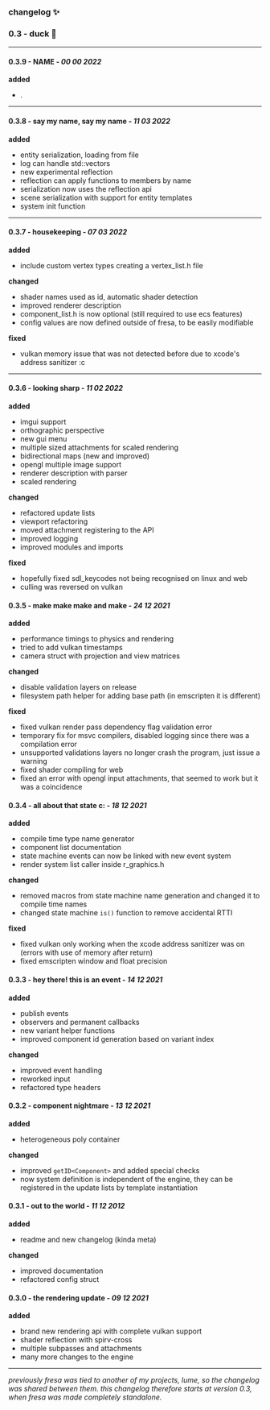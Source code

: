 ### changelog :sparkles:

### 0.3 - duck :duck:

---

#### 0.3.9 - NAME - _00 00 2022_

**added**
- .

---

#### 0.3.8 - say my name, say my name - _11 03 2022_

**added**
- entity serialization, loading from file
- log can handle std::vectors
- new experimental reflection
- reflection can apply functions to members by name
- serialization now uses the reflection api
- scene serialization with support for entity templates
- system init function

---

#### 0.3.7 - housekeeping - _07 03 2022_

**added**
- include custom vertex types creating a vertex_list.h file

**changed**
- shader names used as id, automatic shader detection
- improved renderer description
- component_list.h is now optional (still required to use ecs features)
- config values are now defined outside of fresa, to be easily modifiable

**fixed**
- vulkan memory issue that was not detected before due to xcode's address sanitizer :c

---

#### 0.3.6 - looking sharp - _11 02 2022_

**added**
- imgui support
- orthographic perspective
- new gui menu
- multiple sized attachments for scaled rendering
- bidirectional maps (new and improved)
- opengl multiple image support
- renderer description with parser
- scaled rendering

**changed**
- refactored update lists
- viewport refactoring
- moved attachment registering to the API
- improved logging
- improved modules and imports

**fixed**
- hopefully fixed sdl_keycodes not being recognised on linux and web
- culling was reversed on vulkan

#### 0.3.5 - make make make and make - _24 12 2021_

**added**
- performance timings to physics and rendering
- tried to add vulkan timestamps 
- camera struct with projection and view matrices

**changed**
- disable validation layers on release
- filesystem path helper for adding base path (in emscripten it is different)

**fixed**
- fixed vulkan render pass dependency flag validation error
- temporary fix for msvc compilers, disabled logging since there was a compilation error
- unsupported validations layers no longer crash the program, just issue a warning
- fixed shader compiling for web
- fixed an error with opengl input attachments, that seemed to work but it was a coincidence

#### 0.3.4 - all about that state c: - _18 12 2021_

**added**
- compile time type name generator
- component list documentation
- state machine events can now be linked with new event system
- render system list caller inside r_graphics.h

**changed**
- removed macros from state machine name generation and changed it to compile time names
- changed state machine `is()` function to remove accidental RTTI

**fixed**
- fixed vulkan only working when the xcode address sanitizer was on (errors with use of memory after return)
- fixed emscripten window and float precision

#### 0.3.3 - hey there! this is an event - _14 12 2021_

**added**
- publish events
- observers and permanent callbacks
- new variant helper functions
- improved component id generation based on variant index

**changed**
- improved event handling
- reworked input
- refactored type headers

#### 0.3.2 - component nightmare - _13 12 2021_

**added**
- heterogeneous poly container

**changed**
- improved `getID<Component>` and added special checks
- now system definition is independent of the engine, they can be registered in the update lists by template instantiation

#### 0.3.1 - out to the world - _11 12 2012_

**added**
- readme and new changelog (kinda meta)

**changed**
- improved documentation
- refactored config struct

#### 0.3.0 - the rendering update - _09 12 2021_

**added**
- brand new rendering api with complete vulkan support
- shader reflection with spirv-cross
- multiple subpasses and attachments
- many more changes to the engine

---

_previously fresa was tied to another of my projects, lume, so the changelog was shared between them. this changelog therefore starts at version 0.3, when fresa was made completely standalone._
